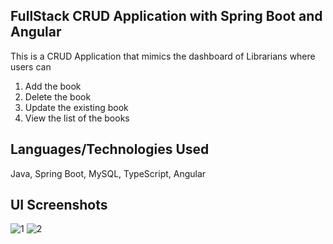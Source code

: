 FullStack CRUD Application with Spring Boot and Angular
-------------------------------------------------------
This is a CRUD Application that mimics the dashboard of Librarians where users can
1. Add the book
2. Delete the book
3. Update the existing book
4. View the list of the books

Languages/Technologies Used
---------------------------
Java, Spring Boot, MySQL, TypeScript, Angular

UI Screenshots
--------------
![1](https://user-images.githubusercontent.com/107140001/235327345-976e5410-c374-49b0-b924-66927a39c56f.png)
![2](https://user-images.githubusercontent.com/107140001/235327347-f152796c-b446-43b3-b358-89cafcdf898a.png)
